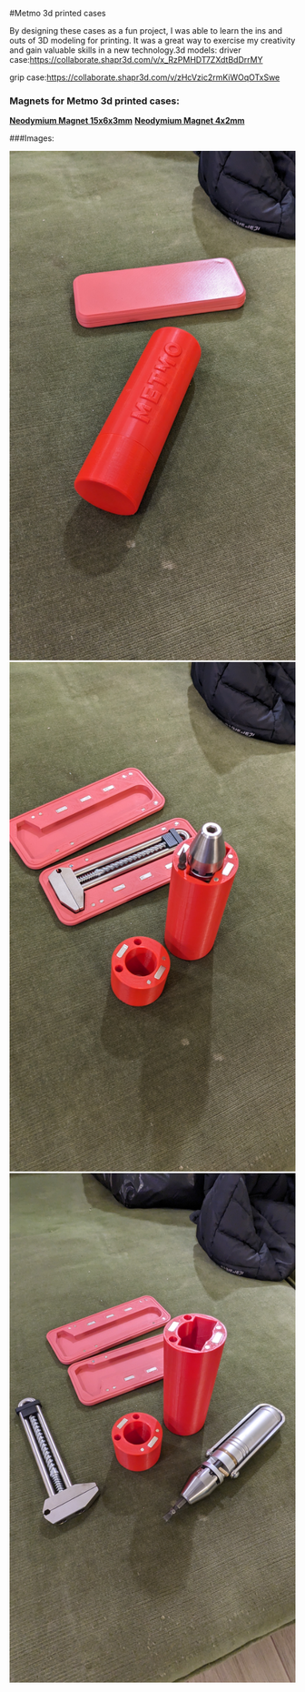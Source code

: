 #Metmo 3d printed cases

By designing these cases as a fun project, I was able to learn the ins and outs of 3D modeling for printing. It was a great way to exercise my creativity and gain valuable skills in a new technology.3d models:
driver case:https://collaborate.shapr3d.com/v/x_RzPMHDT7ZXdtBdDrrMY

grip case:https://collaborate.shapr3d.com/v/zHcVzic2rmKiWOqOTxSwe

### Magnets for Metmo 3d printed cases:

[**Neodymium Magnet 15x6x3mm**](https://gb9vn.app.goo.gl/3bpZ "**Neodymium Magnet 15x6x3mm**")
[**Neodymium Magnet 4x2mm**](https://gb9vn.app.goo.gl/B6Jt "**Neodymium Magnet 4x2mm**")


###Images:


![](IMAGES/PXL_20240122_201637899.jpg)
![](IMAGES/PXL_20240122_201731752.jpg)
![](IMAGES/PXL_20240122_201755304.jpg)

